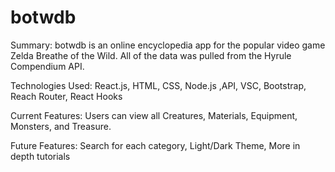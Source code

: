 # botwdb

Summary: botwdb is an online encyclopedia app for the popular video game Zelda Breathe of the Wild.  All of the data was pulled from the Hyrule Compendium API.

Technologies Used: React.js, HTML, CSS, Node.js ,API, VSC, Bootstrap, Reach Router, React Hooks

Current Features: Users can view all Creatures, Materials, Equipment, Monsters, and Treasure.  

Future Features:  Search for each category, Light/Dark Theme, More in depth tutorials
